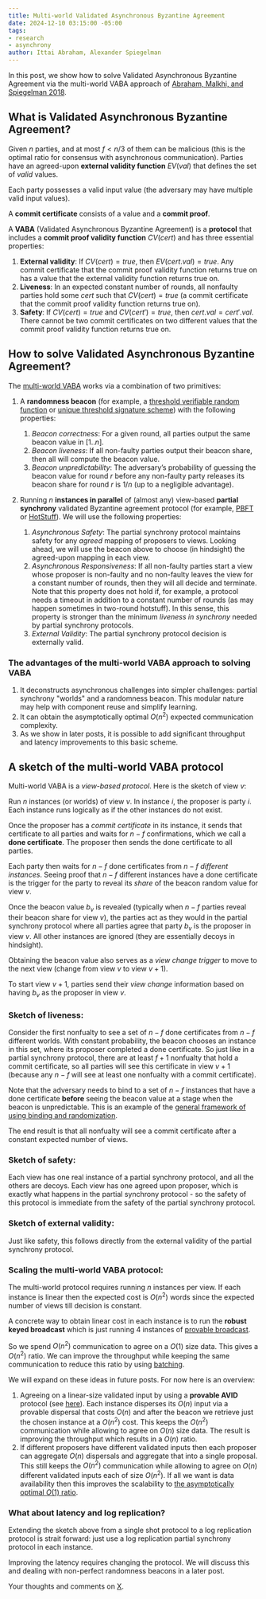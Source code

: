 ```yaml
---
title: Multi-world Validated Asynchronous Byzantine Agreement
date: 2024-12-10 03:15:00 -05:00
tags:
- research
- asynchrony
author: Ittai Abraham, Alexander Spiegelman
---
```


In this post, we show how to solve Validated Asynchronous Byzantine Agreement via the multi-world VABA approach of [Abraham, Malkhi, and Spiegelman 2018](https://arxiv.org/pdf/1811.01332). 

## What is Validated Asynchronous Byzantine Agreement?


Given $n$ parties, and at most $f<n/3$ of them can be malicious (this is the optimal ratio for consensus with asynchronous communication). Parties have an agreed-upon **external validity function** $EV(val)$ that defines the set of *valid* values. 

Each party possesses a valid input value (the adversary may have multiple valid input values). 

A **commit certificate** consists of a value and a **commit proof**. 

A **VABA** (Validated Asynchronous Byzantine Agreement) is a **protocol** that includes a **commit proof validity function** $CV(cert)$ and has three essential properties:


1. **External validity**: If $CV(cert)=true$, then $EV(cert.val)=true$. Any commit certificate that the commit proof validity function returns true on has a value that the external validity function returns true on.
2. **Liveness**: In an expected constant number of rounds, all nonfaulty parties hold some $cert$ such that $CV(cert)=true$ (a commit certificate that the commit proof validity function returns true on).
3. **Safety**: If $CV(cert)=true$ and $CV(cert')=true$, then $cert.val=cert'.val$. There cannot be two commit certificates on two different values that the commit proof validity function returns true on.


## How to solve Validated Asynchronous Byzantine Agreement?

The [multi-world VABA](https://arxiv.org/pdf/1811.01332) works via a combination of two primitives:

1. A **randomness beacon** (for example, a [threshold verifiable random function](https://eprint.iacr.org/2000/034.pdf) or [unique threshold signature scheme](https://www.iacr.org/archive/asiacrypt2001/22480516.pdf)) with the following properties:

    1. *Beacon correctness*: For a given round, all parties output the same beacon value in $[1..n]$.  
    2. *Beacon liveness*: If all non-faulty parties output their beacon share, then all will compute the beacon value.
    3. *Beacon unpredictability*: The adversary’s probability of guessing the beacon value for round $r$ before any non-faulty party releases its beacon share for round $r$ is $1/n$ (up to a negligible advantage).

2. Running $n$ **instances in parallel** of (almost any) view-based **partial synchrony** validated Byzantine agreement protocol (for example, [PBFT](https://decentralizedthoughts.github.io/2022-11-20-pbft-via-locked-braodcast/) or [HotStuff](https://arxiv.org/pdf/1803.05069)). We will use the following properties:
 
    1. *Asynchronous Safety*: The partial synchrony protocol maintains safety for any *agreed* mapping of proposers to views. Looking ahead, we will use the beacon above to choose (in hindsight) the agreed-upon mapping in each view.
    2. *Asynchronous Responsiveness*: If all non-faulty parties start a view whose proposer is non-faulty and no non-faulty leaves the view for a constant number of rounds, then they will all decide and terminate. Note that this property does not hold if, for example, a protocol needs a timeout in addition to a constant number of rounds (as may happen sometimes in two-round hotstuff). In this sense, this property is stronger than the minimum *liveness in synchrony* needed by partial synchrony protocols. 
    3. *External Validity*: The partial synchrony protocol decision is externally valid.



### The advantages of the multi-world VABA approach to solving VABA

1. It deconstructs asynchronous challenges into simpler challenges: partial synchrony "worlds" and a randomness beacon. This modular nature may help with component reuse and simplify learning.
2. It can obtain the asymptotically optimal $O(n^2)$ expected communication complexity.
3. As we show in later posts, it is possible to add significant throughput and latency improvements to this basic scheme.

## A sketch of the multi-world VABA protocol


Multi-world VABA is a *view-based protocol*. Here is the sketch of view $v$:

Run $n$ instances (or worlds) of view $v$. In instance $i$, the proposer is party $i$. Each instance runs logically as if the other instances do not exist.

Once the proposer has a *commit certificate* in its instance, it sends that certificate to all parties and waits for $n{-}f$ confirmations, which we call a **done certificate**. The proposer then sends the done certificate to all parties.


Each party then waits for $n{-}f$ done certificates from $n{-}f$ *different instances*. Seeing proof that $n{-}f$ different instances have a done certificate is the trigger for the party to reveal its *share* of the beacon random value for view $v$.

Once the beacon value $b_v$ is revealed (typically when $n{-}f$ parties reveal their beacon share for view $v$), the parties act as they would in the partial synchrony protocol where all parties agree that party $b_v$ is the proposer in view $v$. All other instances are ignored (they are essentially decoys in hindsight).

Obtaining the beacon value also serves as a *view change trigger* to move to the next view (change from view $v$ to view $v+1$).

To start view $v+1$, parties send their *view change* information based on having $b_v$ as the proposer in view $v$. 


### Sketch of liveness:

Consider the first nonfualty to see a set of $n{-}f$ done certificates from $n{-}f$ different worlds. With constant probability, the beacon chooses an instance in this set, where its proposer completed a done certificate. So just like in a partial synchrony protocol, there are at least $f+1$ nonfualty that hold a commit certificate, so all parties will see this certificate in view $v+1$ (because any $n{-}f$ will see at least one nonfualty with a commit certificate).

Note that the adversary needs to bind to a set of $n{-}f$ instances that have a done certificate **before** seeing the beacon value at a stage when the beacon is unpredictable. This is an example of the [general framework of using binding and randomization](/2024-12-10-bind-and-rand.md).

The end result is that all nonfualty will see a commit certificate after a constant expected number of views.

### Sketch of safety:

Each view has one real instance of a partial synchrony protocol, and all the others are decoys. Each view has one agreed upon proposer, which is exactly what happens in the partial synchrony protocol - so the safety of this protocol is immediate from the safety of the partial synchrony protocol.

### Sketch of external validity:

Just like safety, this follows directly from the external validity of the partial synchrony protocol.

### Scaling the multi-world VABA protocol:

The multi-world protocol requires running $n$ instances per view. If each instance is linear then the expected cost is $O(n^2)$ words since the expected number of views till decision is constant.

A concrete way to obtain linear cost in each instance is to run the **robust keyed broadcast** which is just running 4 instances of [provable broadcast](https://decentralizedthoughts.github.io/2022-09-10-provable-broadcast/).

So we spend $O(n^2)$ communication to agree on a $O(1)$ size data. This gives a $O(n^2)$ ratio. We can improve the throughput while keeping the same communication to reduce this ratio by using [batching](https://decentralizedthoughts.github.io/2023-09-30-scaling/).

We will expand on these ideas in future posts. For now here is an overview:

1. Agreeing on a linear-size validated input by using a **provable AVID** protocol (see [here](https://decentralizedthoughts.github.io/2024-08-08-vid/)). Each instance disperses its $O(n)$ input via a provable dispersal that costs $O(n)$ and after the beacon we retrieve just the chosen instance at a $O(n^2)$ cost. This keeps the $O(n^2)$ communication while allowing to agree on $O(n)$ size data. The result is improving the throughput which results in a $O(n)$ ratio.
2. If different proposers have different validated inputs then each proposer can aggregate $O(n)$ dispersals and aggregate that into a single proposal. This still keeps the $O(n^2)$ communication while allowing to agree on $O(n)$ different validated inputs each of size $O(n^2)$. If all we want is data availability then this improves the scalability to [the asymptotically optimal $O(1)$ ratio](https://decentralizedthoughts.github.io/2023-09-30-scaling/).

### What about latency and log replication?

Extending the sketch above from a single shot protocol to a log replication protocol is strait forward: just use a log replication partial synchrony protocol in each instance.

Improving the latency requires changing the protocol. We will discuss this and dealing with non-perfect randomness beacons in a later post.

Your thoughts and comments on [X](https://x.com/ittaia/status/1866608517140062650).